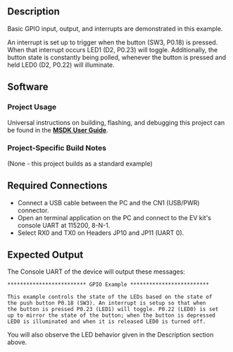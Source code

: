 ## Description

Basic GPIO input, output, and interrupts are demonstrated in this example.

An interrupt is set up to trigger when the button (SW3, P0.18) is pressed. When that interrupt occurs LED1 (D2, P0.23) will toggle. Additionally, the button state is constantly being polled, whenever the button is pressed and held LED0 (D2, P0.22) will illuminate.

## Software

### Project Usage

Universal instructions on building, flashing, and debugging this project can be found in the **[MSDK User Guide](https://analogdevicesinc.github.io/msdk/USERGUIDE/)**.

### Project-Specific Build Notes

(None - this project builds as a standard example)

## Required Connections

-   Connect a USB cable between the PC and the CN1 (USB/PWR) connector.
-   Open an terminal application on the PC and connect to the EV kit's console UART at 115200, 8-N-1.
-   Select RX0 and TX0 on Headers JP10 and JP11 (UART 0).

## Expected Output

The Console UART of the device will output these messages:

```
************************* GPIO Example *************************

This example controls the state of the LEDs based on the state of
the push button P0.18 (SW3). An interrupt is setup so that when
the button is pressed P0.23 (LED1) will toggle. P0.22 (LED0) is set
up to mirror the state of the button; when the button is depressed
LED0 is illuminated and when it is released LED0 is turned off.
```

You will also observe the LED behavior given in the Description section above.